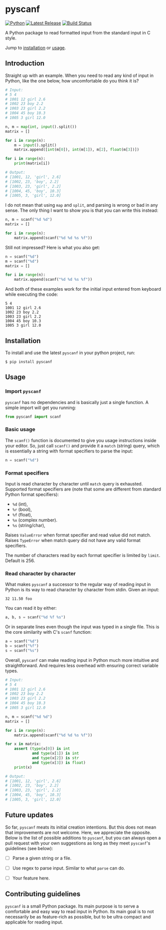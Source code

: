 # pyscanf

<p>
    <a href="https://github.com/KirilStrezikozin/pyscanf/releases"><img src="https://img.shields.io/badge/Python-3776AB?style=for-the-badge&logo=python&logoColor=white" alt="Python"></a>
    <a href="https://github.com/KirilStrezikozin/pyscanf/releases"><img src="https://img.shields.io/github/release/KirilStrezikozin/pyscanf.svg" alt="Latest Release"></a>
    <a href="https://github.com/KirilStrezikozin/pyscanf/actions"><img src="https://github.com/KirilStrezikozin/pyscanf/workflows/python-publish/badge.svg" alt="Build Status"></a>
</p>

A Python package to read formatted input from the standard input in C style.

Jump to [installation](#installation) or [usage](#installation).

## Introduction

Straight up with an example. When you need to read any kind of input in Python, like the one below, how uncomfortable do you think it is? 

```python
# Input:
# 5 4
# 1001 12 girl 2.6
# 1002 23 boy 2.2
# 1003 23 girl 2.2
# 1004 45 boy 10.3
# 1005 3 girl 12.0

n, m = map(int, input().split())
matrix = []

for i in range(n):
    m = input().split()
    matrix.append([int(m[0]), int(m[1]), m[2], float(m[3])])

for i in range(n):
    print(matrix[i])

# Output:
# [1001, 12, 'girl', 2.6]
# [1002, 23, 'boy', 2.2]
# [1003, 23, 'girl', 2.2]
# [1004, 45, 'boy', 10.3]
# [1005, 3, 'girl', 12.0]

```

I do not mean that using `map` and `split`, and parsing is wrong or bad in any sense. The only thing I want to show you is that you can write this instead:

```python
n, m = scanf("%d %d")
matrix = []

for i in range(n):
    matrix.append(scanf("%d %d %s %f"))
```

Still not impressed? Here is what you also get:

```python
n = scanf("%d")
m = scanf("%d")
matrix = []

for i in range(n):
    matrix.append(scanf("%d %d %s %f"))
```

And both of these examples work for the initial input entered from keyboard while executing the code:

```
5 4
1001 12 girl 2.6
1002 23 boy 2.2
1003 23 girl 2.2
1004 45 boy 10.3
1005 3 girl 12.0
```

## Installation

To install and use the latest `pyscanf` in your python project, run:

```
$ pip install pyscanf
```


## Usage

### Import `pyscanf`

`pyscanf` has no dependencies and is basically just a single function. A simple import will get you running:

```python
from pyscanf import scanf
```

### Basic usage

The `scanf()` function is documented to give you usage instructions inside your editor. So, just call `scanf()` and provide it a `match` (string) query, which is essentially a string with format specifiers to parse the input:

```python
n = scanf("%d")
```

### Format specifiers

Input is read character by character until `match` query is exhausted. Supported format specifiers are (note that some are different from standard Python format specifiers):

- `%d` (int),
- `%r` (bool),
- `%f` (float),
- `%x` (complex number).
- `%s` (string/char),

Raises `ValueError` when format specifier and read value did not match.
Raises `TypeError` when match query did not have any valid format specifiers.

The number of characters read by each format specifier is limited by `limit`. Default is 256.

### Read character by character

What makes `pyscanf` a successor to the regular way of reading input in Python is its way to read character by character from stdin. Given an input:

```
32 11.50 foo
```

You can read it by either:

```python
a, b, s = scanf("%d %f %s")
```

Or in separate lines even though the input was typed in a single file. This is the core similarity with C's `scanf` function:

```python
a = scanf("%d")
b = scanf("%f")
s = scanf("%s")
```

Overall, `pyscanf` can make reading input in Python much more intuitive and straightforward. And requires less overhead with ensuring correct variable types.

```python
# Input:
# 5 4
# 1001 12 girl 2.6
# 1002 23 boy 2.2
# 1003 23 girl 2.2
# 1004 45 boy 10.3
# 1005 3 girl 12.0

n, m = scanf("%d %d")
matrix = []

for i in range(n):
    matrix.append(scanf("%d %d %s %f"))

for x in matrix:
    assert (type(x[0]) is int 
            and type(x[1]) is int
            and type(x[2]) is str
            and type(x[3]) is float)
    print(x)

# Output:
# [1001, 12, 'girl', 2.6]
# [1002, 23, 'boy', 2.2]
# [1003, 23, 'girl', 2.2]
# [1004, 45, 'boy', 10.3]
# [1005, 3, 'girl', 12.0]

```

## Future updates

So far, `pyscanf` meats its initial creation intentions. But this does not mean that improvements are not welcome. Here, we appreciate the opposite. Below is the list of possible additions to `pyscanf`, but you can always open a pull request with your own suggestions as long as they meet `pyscanf`'s guidelines (see below):

- [ ] Parse a given string or a file.
- [ ] Use regex to parse input. Similar to what `parse` can do.
- [ ] Your feature here.


## Contributing guidelines

`pyscanf` is a small Python package. Its main purpose is to serve a comfortable and easy way to read input in Python. Its main goal is to not necessarily be as feature-rich as possible, but to be ultra compact and applicable for reading input.
